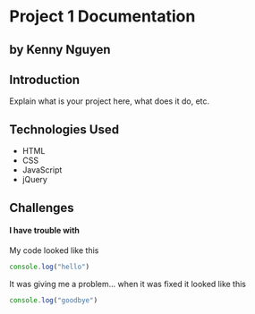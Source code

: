 # Project 1 Documentation 
## by Kenny Nguyen 

## Introduction

Explain what is your project here, what does it do, etc.

## Technologies Used 

- HTML
- CSS
- JavaScript
- jQuery

## Challenges

#### I have trouble with 

My code looked like this 

```js
console.log("hello")
```

It was giving me a problem... when it was fixed it looked like this

```js
console.log("goodbye")
```